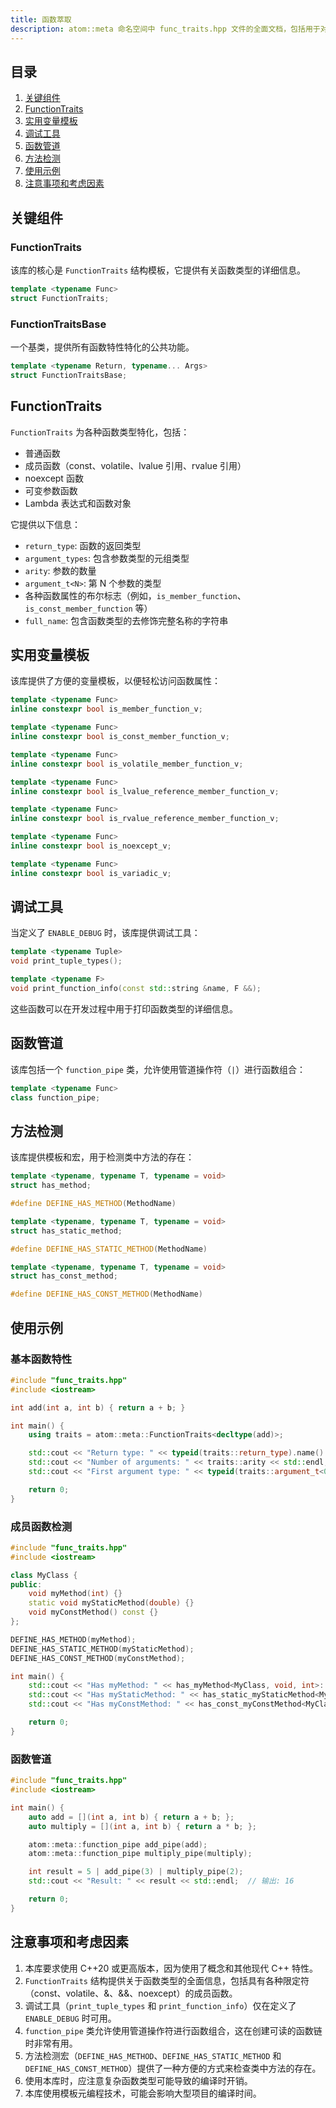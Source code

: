 ```yaml
---
title: 函数萃取
description: atom::meta 命名空间中 func_traits.hpp 文件的全面文档，包括用于对函数类型、成员函数、lambda 表达式和函数对象进行编译时反射的工具。  
---
```


## 目录

1. [关键组件](#关键组件)
2. [FunctionTraits](#functiontraits)
3. [实用变量模板](#实用变量模板)
4. [调试工具](#调试工具)
5. [函数管道](#函数管道)
6. [方法检测](#方法检测)
7. [使用示例](#使用示例)
8. [注意事项和考虑因素](#注意事项和考虑因素)

## 关键组件

### FunctionTraits

该库的核心是 `FunctionTraits` 结构模板，它提供有关函数类型的详细信息。

```cpp
template <typename Func>
struct FunctionTraits;
```

### FunctionTraitsBase

一个基类，提供所有函数特性特化的公共功能。

```cpp
template <typename Return, typename... Args>
struct FunctionTraitsBase;
```

## FunctionTraits

`FunctionTraits` 为各种函数类型特化，包括：

- 普通函数
- 成员函数（const、volatile、lvalue 引用、rvalue 引用）
- noexcept 函数
- 可变参数函数
- Lambda 表达式和函数对象

它提供以下信息：

- `return_type`: 函数的返回类型
- `argument_types`: 包含参数类型的元组类型
- `arity`: 参数的数量
- `argument_t<N>`: 第 N 个参数的类型
- 各种函数属性的布尔标志（例如，`is_member_function`、`is_const_member_function` 等）
- `full_name`: 包含函数类型的去修饰完整名称的字符串

## 实用变量模板

该库提供了方便的变量模板，以便轻松访问函数属性：

```cpp
template <typename Func>
inline constexpr bool is_member_function_v;

template <typename Func>
inline constexpr bool is_const_member_function_v;

template <typename Func>
inline constexpr bool is_volatile_member_function_v;

template <typename Func>
inline constexpr bool is_lvalue_reference_member_function_v;

template <typename Func>
inline constexpr bool is_rvalue_reference_member_function_v;

template <typename Func>
inline constexpr bool is_noexcept_v;

template <typename Func>
inline constexpr bool is_variadic_v;
```

## 调试工具

当定义了 `ENABLE_DEBUG` 时，该库提供调试工具：

```cpp
template <typename Tuple>
void print_tuple_types();

template <typename F>
void print_function_info(const std::string &name, F &&);
```

这些函数可以在开发过程中用于打印函数类型的详细信息。

## 函数管道

该库包括一个 `function_pipe` 类，允许使用管道操作符（`|`）进行函数组合：

```cpp
template <typename Func>
class function_pipe;
```

## 方法检测

该库提供模板和宏，用于检测类中方法的存在：

```cpp
template <typename, typename T, typename = void>
struct has_method;

#define DEFINE_HAS_METHOD(MethodName)

template <typename, typename T, typename = void>
struct has_static_method;

#define DEFINE_HAS_STATIC_METHOD(MethodName)

template <typename, typename T, typename = void>
struct has_const_method;

#define DEFINE_HAS_CONST_METHOD(MethodName)
```

## 使用示例

### 基本函数特性

```cpp
#include "func_traits.hpp"
#include <iostream>

int add(int a, int b) { return a + b; }

int main() {
    using traits = atom::meta::FunctionTraits<decltype(add)>;

    std::cout << "Return type: " << typeid(traits::return_type).name() << std::endl;
    std::cout << "Number of arguments: " << traits::arity << std::endl;
    std::cout << "First argument type: " << typeid(traits::argument_t<0>).name() << std::endl;

    return 0;
}
```

### 成员函数检测

```cpp
#include "func_traits.hpp"
#include <iostream>

class MyClass {
public:
    void myMethod(int) {}
    static void myStaticMethod(double) {}
    void myConstMethod() const {}
};

DEFINE_HAS_METHOD(myMethod);
DEFINE_HAS_STATIC_METHOD(myStaticMethod);
DEFINE_HAS_CONST_METHOD(myConstMethod);

int main() {
    std::cout << "Has myMethod: " << has_myMethod<MyClass, void, int>::value << std::endl;
    std::cout << "Has myStaticMethod: " << has_static_myStaticMethod<MyClass, void, double>::value << std::endl;
    std::cout << "Has myConstMethod: " << has_const_myConstMethod<MyClass, void>::value << std::endl;

    return 0;
}
```

### 函数管道

```cpp
#include "func_traits.hpp"
#include <iostream>

int main() {
    auto add = [](int a, int b) { return a + b; };
    auto multiply = [](int a, int b) { return a * b; };

    atom::meta::function_pipe add_pipe(add);
    atom::meta::function_pipe multiply_pipe(multiply);

    int result = 5 | add_pipe(3) | multiply_pipe(2);
    std::cout << "Result: " << result << std::endl;  // 输出: 16

    return 0;
}
```

## 注意事项和考虑因素

1. 本库要求使用 C++20 或更高版本，因为使用了概念和其他现代 C++ 特性。
2. `FunctionTraits` 结构提供关于函数类型的全面信息，包括具有各种限定符（const、volatile、&、&&、noexcept）的成员函数。
3. 调试工具（`print_tuple_types` 和 `print_function_info`）仅在定义了 `ENABLE_DEBUG` 时可用。
4. `function_pipe` 类允许使用管道操作符进行函数组合，这在创建可读的函数链时非常有用。
5. 方法检测宏（`DEFINE_HAS_METHOD`、`DEFINE_HAS_STATIC_METHOD` 和 `DEFINE_HAS_CONST_METHOD`）提供了一种方便的方式来检查类中方法的存在。
6. 使用本库时，应注意复杂函数类型可能导致的编译时开销。
7. 本库使用模板元编程技术，可能会影响大型项目的编译时间。
